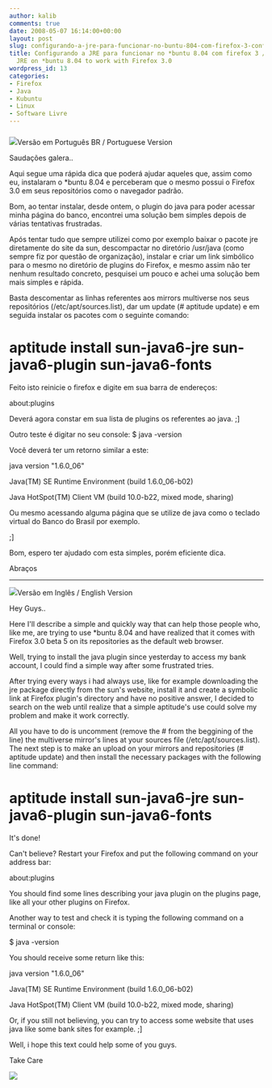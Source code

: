 ```yaml
---
author: kalib
comments: true
date: 2008-05-07 16:14:00+00:00
layout: post
slug: configurando-a-jre-para-funcionar-no-buntu-804-com-firefox-3-configuring-jre-on-buntu-804-to-work-with-firefox-30
title: Configurando a JRE para funcionar no *buntu 8.04 com firefox 3 / Configuring
  JRE on *buntu 8.04 to work with Firefox 3.0
wordpress_id: 13
categories:
- Firefox
- Java
- Kubuntu
- Linux
- Software Livre
---
```


### 







[![](http://2.bp.blogspot.com/_5kfJplBiYy0/SCHhSx0v4cI/AAAAAAAAACc/WAlMjjeTrlc/s320/brazil.gif)](http://2.bp.blogspot.com/_5kfJplBiYy0/SCHhSx0v4cI/AAAAAAAAACc/WAlMjjeTrlc/s1600-h/brazil.gif)Versão em Português BR / Portuguese Version




Saudações galera..




Aqui segue uma rápida dica que poderá ajudar aqueles que, assim como eu, instalaram o *buntu 8.04 e perceberam que o mesmo possui o Firefox 3.0 em seus repositórios como o navegador padrão.




Bom, ao tentar instalar, desde ontem, o plugin do java para poder acessar minha página do banco, encontrei uma solução bem simples depois de várias tentativas frustradas.




Após tentar tudo que sempre utilizei como por exemplo baixar o pacote jre diretamente do site da sun, descompactar no diretório /usr/java (como sempre fiz por questão de organização), instalar e criar um link simbólico para o mesmo no diretório de plugins do Firefox, e mesmo assim não ter nenhum resultado concreto, pesquisei um pouco e achei uma solução bem mais simples e rápida.




Basta descomentar as linhas referentes aos mirrors multiverse nos seus repositórios (/etc/apt/sources.list), dar um update (# aptitude update) e em seguida instalar os pacotes com o seguinte comando:




# aptitude install sun-java6-jre sun-java6-plugin sun-java6-fonts




Feito isto reinicie o firefox e digite em sua barra de endereços:




about:plugins




Deverá agora constar em sua lista de plugins os referentes ao java. ;]




Outro teste é digitar no seu console: $ java -version




Você deverá ter um retorno similar a este:




java version "1.6.0_06"  

Java(TM) SE Runtime Environment (build 1.6.0_06-b02)  

Java HotSpot(TM) Client VM (build 10.0-b22, mixed mode, sharing)




Ou mesmo acessando alguma página que se utilize de java como o teclado virtual do Banco do Brasil por exemplo.  

;]




Bom, espero ter ajudado com esta simples, porém eficiente dica.




Abraços




-----------------------------------------------------




[![](http://3.bp.blogspot.com/_5kfJplBiYy0/SCHhxB0v4dI/AAAAAAAAACk/GLnUKyTOJcA/s320/800px-Flag_of_Canada_svg.png)](http://3.bp.blogspot.com/_5kfJplBiYy0/SCHhxB0v4dI/AAAAAAAAACk/GLnUKyTOJcA/s1600-h/800px-Flag_of_Canada_svg.png)Versão em Inglês / English Version




Hey Guys..




Here I'll describe a simple and quickly way that can help those people who, like me, are trying to use *buntu 8.04 and have realized that it comes with Firefox 3.0 beta 5 on its repositories as the default web browser.




Well, trying to install the java plugin since yesterday to access my bank account, I could find a simple way after some frustrated tries.




After trying every ways i had always use, like for example downloading the jre package directly from the sun's website, install it and create a symbolic link at Firefox plugin's directory and have no positive answer, I decided to search on the web until realize that a simple aptitude's use could solve my problem and make it work correctly.




All you have to do is uncomment (remove the # from the beggining of the line) the multiverse mirror's lines at your sources file (/etc/apt/sources.list). The next step is to make an upload on your mirrors and repositories (# aptitude update) and then install the necessary packages with the following line command:




# aptitude install sun-java6-jre sun-java6-plugin sun-java6-fonts




It's done!




Can't believe? Restart your Firefox and put the following command on your address bar:




about:plugins




You should find some lines describing your java plugin on the plugins page, like all your other plugins on Firefox.




Another way to test and check it is typing the following command on a terminal or console:




$ java -version




You should receive some return like this:




java version "1.6.0_06"  

Java(TM) SE Runtime Environment (build 1.6.0_06-b02)  

Java HotSpot(TM) Client VM (build 10.0-b22, mixed mode, sharing)




Or, if you still not believing, you can try to access some website that uses java like some bank sites for example. ;]




Well, i hope this text could help some of you guys.




Take Care




[![](http://img376.imageshack.us/img376/8000/userbar635980sd7.gif)](http://img376.imageshack.us/img376/8000/userbar635980sd7.gif)



